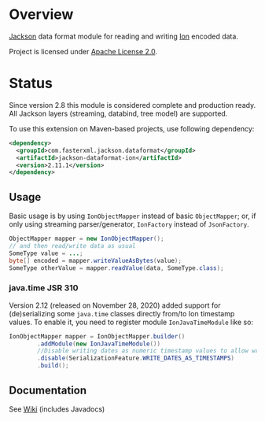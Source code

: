 # Overview

[Jackson](../../../../jackson) data format module for reading and writing
[Ion](https://amznlabs.github.io/ion-docs/) encoded data.

Project is licensed under [Apache License 2.0](http://www.apache.org/licenses/LICENSE-2.0.txt).

# Status

Since version 2.8 this module is considered complete and production ready.
All Jackson layers (streaming, databind, tree model) are supported.

To use this extension on Maven-based projects, use following dependency:

```xml
<dependency>
  <groupId>com.fasterxml.jackson.dataformat</groupId>
  <artifactId>jackson-dataformat-ion</artifactId>
  <version>2.11.1</version>
</dependency>
```
## Usage

Basic usage is by using `IonObjectMapper` instead of basic `ObjectMapper`;
or, if only using streaming parser/generator, `IonFactory` instead of `JsonFactory`.

```java
ObjectMapper mapper = new IonObjectMapper();
// and then read/write data as usual
SomeType value = ...;
byte[] encoded = mapper.writeValueAsBytes(value);
SomeType otherValue = mapper.readValue(data, SomeType.class);
```

### java.time JSR 310

Version 2.12 (released on November 28, 2020) added support for
(de)serializing some `java.time` classes directly from/to Ion timestamp values.
To enable it, you need to register module `IonJavaTimeModule` like so:

```java
IonObjectMapper mapper = IonObjectMapper.builder()
        .addModule(new IonJavaTimeModule())
        //Disable writing dates as numeric timestamp values to allow writing as Ion timestamp values. 
        .disable(SerializationFeature.WRITE_DATES_AS_TIMESTAMPS)
        .build();
```

## Documentation

See [Wiki](../../../wiki) (includes Javadocs)
